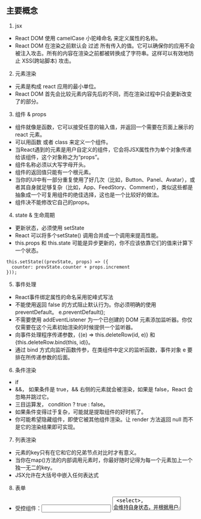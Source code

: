 ## 主要概念
1. jsx
-  React DOM 使用 camelCase 小驼峰命名 来定义属性的名称。
- React DOM 在渲染之前默认会 过滤 所有传入的值。它可以确保你的应用不会被注入攻击。所有的内容在渲染之前都被转换成了字符串。这样可以有效地防止 XSS(跨站脚本) 攻击。
2. 元素渲染
- 元素是构成 react 应用的最小单位。
- React DOM 首先会比较元素内容先后的不同，而在渲染过程中只会更新改变了的部分。
3. 组件 & props
- 组件就像是函数，它可以接受任意的输入值，并返回一个需要在页面上展示的 react 元素。
- 可以用函数 或者 class 来定义一个组件。
- 当React遇到的元素是用户自定义的组件，它会将JSX属性作为单个对象传递给该组件，这个对象称之为“props”。
- 组件名称必须以大写字母开头。
- 组件的返回值只能有一个根元素。
- 当你的UI中有一部分重复使用了好几次（比如，Button、Panel、Avatar），或者其自身就足够复杂（比如，App、FeedStory、Comment），类似这些都是抽象成一个可复用组件的绝佳选择，这也是一个比较好的做法。
- 组件决不能修改它自己的props。
4. state & 生命周期
- 更新状态，必须使用 setState
- React 可以将多个setState() 调用合并成一个调用来提高性能。
- this.props 和 this.state 可能是异步更新的，你不应该依靠它们的值来计算下一个状态。
```
this.setState((prevState, props) => ({
  counter: prevState.counter + props.increment
}));
```
5. 事件处理
- React事件绑定属性的命名采用驼峰式写法
- 不能使用返回 false 的方式阻止默认行为。你必须明确的使用 preventDefault。 e.preventDefault();
- 不需要使用 addEventListener 为一个已创建的 DOM 元素添加监听器。你仅仅需要在这个元素初始渲染的时候提供一个监听器。
- 向事件处理程序传递参数，{(e) => this.deleteRow(id, e)} 和 {this.deleteRow.bind(this, id)}。
- 通过 bind 方式向监听函数传参，在类组件中定义的监听函数，事件对象 e 要排在所传递参数的后面。
6. 条件渲染
- if
- &&， 如果条件是 true，&& 右侧的元素就会被渲染，如果是 false，React 会忽略并跳过它。
- 三目运算发， condition ? true : false。
- 如果条件变得过于复杂，可能就是提取组件的好时机了。
- 你可能希望隐藏组件，即使它被其他组件渲染。让 render 方法返回 null 而不是它的渲染结果即可实现。
7. 列表渲染
- 元素的key只有在它和它的兄弟节点对比时才有意义。
- 当你在map()方法的内部调用元素时，你最好随时记得为每一个元素加上一个独一无二的key。
- JSX允许在大括号中嵌入任何表达式
8. 表单
- 受控组件：<input> <textarea> <select>, 会维持自身状态，并根据用户输入进行更新。select标签上用value属性来表示选中项。
- 非受控组件：<input type="file"> ，该标签的value 是只读的，所以是非受控组件。
- 有处理多个受控的input元素时，你可以通过给每个元素添加一个name属性，来让处理函数根据 event.target.name的值来选择做什么。
- 有时使用受控组件可能很繁琐，因为要为数据可能发生变化的每一种方式都编写一个事件处理程序，并通过一个组件来管理全部的状态。
9. 状态提升
- 几个组件需要共用的状态数据，可以把他们提升到离他们最近的父组件中进行管理。
- 子组件中的状态提升到父组件进行管理，子组件变成受控组件。父组件通过自身的方法响应状态数据的改变。
- 状态提升比双向绑定方式要写更多的“模版代码”，但带来的好处是，你也可以更快地寻找和定位bug的工作。因为哪个组件保有状态数据，也只有它自己能够操作这些数据，发生bug的范围就被大大地减小了。此外，你也可以使用自定义逻辑来拒绝或者更改用户的输入。
10. 组合 v 继承
 - 建议使用组合，而不是继承来复用组件之间的代码。
11. react 理念
## 高级指引
1. 深入JSX
  - 可以使用点表示法引用react组件。
  - 组件以大写字母开头，小写字母会被误以为是 HTML 原生标签。
  - 不给属性传值，默认是true。
  - 这两个是等效的：
  ```
  // 1.谨慎使用此语法。
  const props = {firstName: 'Ben', lastName: 'Hector'};
  return <Greeting {...props} />;
  // 2.
  return <Greeting firstName="Ben" lastName="Hector" />;
  ```
  - React 组件也可以通过数组的形式返回多个元素(直接 return map的结果)
  - false、null、undefined 和 true 都是有效的子代，但它们不会直接被渲染。如果你想让类似 false、true、null 或 undefined 出现在输出中，你必须先把它转换成字符串 （string（value））。
  - 0 依然会被渲染。
2. 使用 PropTypes 检查类型
  - propTypes 只在开发模式下进行检查。
  - 可以将属性声明为 
    - JS 原生类型
    - 任何可被渲染的元素（包括数字、字符串、子元素或数组）。
    - 一个 React 元素
    - 是某个特定值之一
    - 限制它为列举类型之一的对象
    - 一个指定元素类型的数组
    - 一个指定类型的对象
    - 一个指定属性及其类型的对象
    - isRequired, 如果这个属性父组件没有提供时，会打印警告信息.
    - 也可以指定一个自定义验证器。
    - 
  - 可以通过配置 defaultProps 为 props定义默认值.
3. 静态类型检查 
4. Refs & DOM
  - 如果可以通过声明式实现，则尽量避免使用 refs。
  例如，不要在 Dialog 组件上直接暴露 open() 和 close() 方法，最好传递 isOpen 属性。
  - 如果想用 refs 来更新组件，请先考虑是否可以提升state
  - refs 的使用，先 创建，再使用。
  - 不能在函数式组件上使用 ref 属性，因为它们没有实例， 但是可以在函数式组件内部使用ref，只有它指向一个DOM元素或者class组件；
  ```
    class MyComponent extends React.Component {
      constructor(props) {
        super(props);
        this.inputRef = React.createRef();
      }

      render() {
        return <input type="text" ref={this.inputRef} />;
      }

      componentDidMount() {
        // current 指向当前得DOM节点。 
        this.inputRef.current.focus();
      }
    }
  ```
1. 非受控组件和受控组件
- 非受控组件：子组件使用refs将数据、方法传递给父组件
- 受控组件： 父组件使用props将数据、方法传递给子组件，子组件使用方法将数据传递给父组件。
2. 性能优化
- 部署应用时，请确认使用了生产版本。
- npm run build，这将会在该项目的`build/`文件夹内创建一个生产版本的应用。只有在发布项目时才有必要这么做。
- 避免重新渲染
  - 一个组件的state 或 props 发生变化的时候，react 会重新渲染，使用diff算法。
  - 重新渲染之前会触发 shouldComponentUpdate 生命周期，默认返回 true可使 react执行更新，返回false的时候不执行更新，并且它的子组件页将不更新。
  - 重新渲染之前，会先判断   shouldComponentUpdate 的返回值，如果为false，则不更新，如果为true，调用render 函数，继续判断是否有更新，如果有更新才重新渲染。
  - react 提供 PureComponent，在 shouldComponentUpdate 中做了一个浅比较，但是可能忽略属性或状态突变的情况，比如对象。
  - 为了避免上述情况，使用确保对象、数组会发生变化的方法。比如，扩展运算符、concat等。
3. reconciliation：
- 在重新渲染的时候，render 函数会返回一个不同的react元素树。
- diff 算法
  - 比较标签名：标签名不同，旧的DOM树被销毁，重新渲染。
  - DOM元素，比较属性：如果className或style不同，更改为新的值。
  - 组件元素：执行 componentWillReceiveProps 和 componentWillUpdate   ，然后执行 render（）方法，比较 虚拟DOM 树，
  - 子节点有 key 时，key 相同的不重新渲染。index 作为key不推荐使用，可能导致无效或者更新混乱。
4. context：
- Context 提供了一种在组件之间共享此类值的方式，而不必通过组件树的每个层级显式地传递 props 。
5. Fragments：
- Fragments （<></>）可以让你聚合一个子元素列表，而不在DOM 中增加额外的节点。
- <React.Fragment key={item.id}></React.Fragment>, 可以传入 key 属性，作用 同 <></>
6. 高阶组件（HOC）
- 一个接受组件作为参数，并返回一个新的组件。
- 是 mixins 的一种升级，在一个地方定义逻辑并能对所有的组件使用。
- 是一个没有副作用的纯函数。
- 允许我们在一个地方定义这个逻辑，并在许多组件之间共享它。这正是高阶组件擅长的地方。
- 不要试图在 HOC 中修改组件原型（或以其他方式改变它）.
- HOC 不应该修改传入组件，而应该使用组合的方式，通过将组件包装在容器组件中实现功能
- React Redux 的 `connect` 函数 就是高阶函数的案例。
- 高阶组件和 包裹组件之间是完全基于 props 属性的，这就使得为组件切换HOC 非常轻松。
- 不要在高阶组件内部修改（或以其他方式修改）原组件的原型属性，这样会使得两者不解耦。
- 高阶组件，可以与 其他高阶组件，甚至自身也是可组合的，它对类组价和无状态函数式组件的适用性同样好。
- 不要再组件的render方法中对一个组件应用 高阶组件，应该在组件之外创建HOC。如果需要动态调用hoc，可以在组件的生命周期方法或其构造函数中进行调用。
- 如果原始组件具有静态方法，经过高阶组件包装后是没有静态方法的。
  - 方案1：在高阶组件内返回之前，为包装组件添加对应的静态方法。（但是得提前指导需要拷贝得方法）
  - 方案2：可以使用。hoist-non-react-static, ``` hoistNonReactStatic(Enhance, WrappedComponent);```
  - 方案3： 额外导出这个静态方法。``` export { someFunction }; ```
- refs 不会被传递
  - 如果将ref 添加到hoc 得返回组件中，则ref 引用指向容器组件，而不是被包装组件。
  - 可以使用 React.forwardRef 解决。
  
7. render props
- 值为函数的prop（应该是用于render的函数），在组件间共享代码的简单技术。
- 可以使用一个带有render props 的常规组件来实现大量的高阶组件。
- 也可以简单的使用children prop， children prop 可以直接放置在元素的内部，{function},此时可能需要将 children 设置为 PropTypes.func.isRequired。
- ？使用 render props 的时候，最好将方法绑定在实例上，否则如果使用 purecomponent 的时候，可能会导致不重新渲染。但是问题是为什么使用了方法绑定就可以了呢。。。。
8. 静态类型检查
  - 建议在大型代码库中国使用flow或 typeScript来代替propTypes。
9. 严格模式
  - 严格模式是用来突出显示应用程序中潜在问题的工具。
  - 严格模式检查仅在开发模式下运行；不会影响生产构建。
  -
  ```
   <React.StrictMode>
        <div>
          <ComponentOne />
          <ComponentTwo />
        </div>
   </React.StrictMode>
  // ComponentOne 和 ComponentTwo 以及它们的所有后代元素都将进行检查。
  ```
10. 使用 propTypes 类型检查
11.
